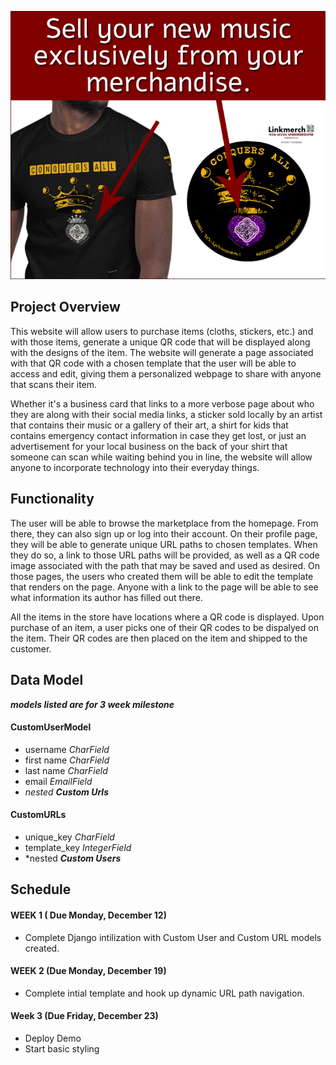 ![link merch plash image](linkmerchsplash.png)

## Project Overview

This website will allow users to purchase items (cloths, stickers, etc.) and with those items, generate a unique QR code that will be displayed along with the designs of the item. The website will generate a page associated with that QR code with a chosen template that the user will be able to access and edit, giving them a personalized webpage to share with anyone that scans their item.

Whether it's a business card that links to a more verbose page about who they are along with their social media links, a sticker sold locally by an artist that contains their music or a gallery of their art, a shirt for kids that contains emergency contact information in case they get lost, or just an advertisement for your local business on the back of your shirt that someone can scan while waiting behind you in line, the website will allow anyone to incorporate technology into their everyday things.

## Functionality

The user will be able to browse the marketplace from the homepage. From there, they can also sign up or log into their account. On their profile page, they will be able to generate unique URL paths to chosen templates. When they do so, a link to those URL paths will be provided, as well as a QR code image associated with the path that may be saved and used as desired.  On those pages, the users who created them will be able to edit the template that renders on the page. Anyone with a link to the page will be able to see what information its author has filled out there.

All the items in the store have locations where a QR code is displayed. Upon purchase of an item, a user picks one of their QR codes to be dispalyed on the item. 
Their QR codes are then placed on the item and shipped to the customer.

## Data Model

***models listed are for 3 week milestone***
#### CustomUserModel
- username *CharField*
- first name *CharField*
- last name *CharField*
- email *EmailField*
- *nested ***Custom Urls****

#### CustomURLs
- unique_key *CharField*
- template_key *IntegerField*
- *nested ***Custom Users***

## Schedule

#### WEEK 1 ( Due Monday, December 12)
- Complete Django intilization with Custom User and Custom URL models created.

#### WEEK 2 (Due Monday, December 19)
- Complete intial template and hook up dynamic URL path navigation.

#### Week 3 (Due Friday, December 23)
- Deploy Demo
- Start basic styling
